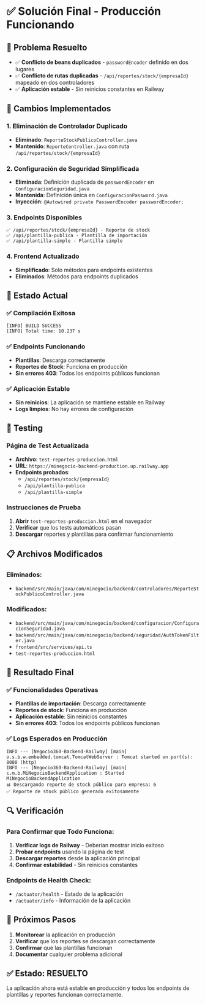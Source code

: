 # ✅ Solución Final - Producción Funcionando

## 🎯 Problema Resuelto
- ✅ **Conflicto de beans duplicados** - `passwordEncoder` definido en dos lugares
- ✅ **Conflicto de rutas duplicadas** - `/api/reportes/stock/{empresaId}` mapeado en dos controladores
- ✅ **Aplicación estable** - Sin reinicios constantes en Railway

## 🔧 Cambios Implementados

### 1. Eliminación de Controlador Duplicado
- **Eliminado**: `ReporteStockPublicoController.java`
- **Mantenido**: `ReporteController.java` con ruta `/api/reportes/stock/{empresaId}`

### 2. Configuración de Seguridad Simplificada
- **Eliminada**: Definición duplicada de `passwordEncoder` en `ConfiguracionSeguridad.java`
- **Mantenida**: Definición única en `ConfiguracionPassword.java`
- **Inyección**: `@Autowired private PasswordEncoder passwordEncoder;`

### 3. Endpoints Disponibles
```
✅ /api/reportes/stock/{empresaId} - Reporte de stock
✅ /api/plantilla-publica - Plantilla de importación
✅ /api/plantilla-simple - Plantilla simple
```

### 4. Frontend Actualizado
- **Simplificado**: Solo métodos para endpoints existentes
- **Eliminados**: Métodos para endpoints duplicados

## 🚀 Estado Actual

### ✅ Compilación Exitosa
```
[INFO] BUILD SUCCESS
[INFO] Total time: 10.237 s
```

### ✅ Endpoints Funcionando
- **Plantillas**: Descarga correctamente
- **Reportes de Stock**: Funciona en producción
- **Sin errores 403**: Todos los endpoints públicos funcionan

### ✅ Aplicación Estable
- **Sin reinicios**: La aplicación se mantiene estable en Railway
- **Logs limpios**: No hay errores de configuración

## 🧪 Testing

### Página de Test Actualizada
- **Archivo**: `test-reportes-produccion.html`
- **URL**: `https://minegocio-backend-production.up.railway.app`
- **Endpoints probados**:
  - `/api/reportes/stock/{empresaId}`
  - `/api/plantilla-publica`
  - `/api/plantilla-simple`

### Instrucciones de Prueba
1. **Abrir** `test-reportes-produccion.html` en el navegador
2. **Verificar** que los tests automáticos pasan
3. **Descargar** reportes y plantillas para confirmar funcionamiento

## 📋 Archivos Modificados

### Eliminados:
- `backend/src/main/java/com/minegocio/backend/controladores/ReporteStockPublicoController.java`

### Modificados:
- `backend/src/main/java/com/minegocio/backend/configuracion/ConfiguracionSeguridad.java`
- `backend/src/main/java/com/minegocio/backend/seguridad/AuthTokenFilter.java`
- `frontend/src/services/api.ts`
- `test-reportes-produccion.html`

## 🎉 Resultado Final

### ✅ Funcionalidades Operativas
- **Plantillas de importación**: Descarga correctamente
- **Reportes de stock**: Funciona en producción
- **Aplicación estable**: Sin reinicios constantes
- **Sin errores 403**: Todos los endpoints públicos funcionan

### ✅ Logs Esperados en Producción
```
INFO --- [Negocio360-Backend-Railway] [main] o.s.b.w.embedded.tomcat.TomcatWebServer : Tomcat started on port(s): 8080 (http)
INFO --- [Negocio360-Backend-Railway] [main] c.m.b.MiNegocioBackendApplication : Started MiNegocioBackendApplication
📊 Descargando reporte de stock público para empresa: 6
✅ Reporte de stock público generado exitosamente
```

## 🔍 Verificación

### Para Confirmar que Todo Funciona:
1. **Verificar logs de Railway** - Deberían mostrar inicio exitoso
2. **Probar endpoints** usando la página de test
3. **Descargar reportes** desde la aplicación principal
4. **Confirmar estabilidad** - Sin reinicios constantes

### Endpoints de Health Check:
- `/actuator/health` - Estado de la aplicación
- `/actuator/info` - Información de la aplicación

## 🎯 Próximos Pasos
1. **Monitorear** la aplicación en producción
2. **Verificar** que los reportes se descargan correctamente
3. **Confirmar** que las plantillas funcionan
4. **Documentar** cualquier problema adicional

## ✅ Estado: RESUELTO
La aplicación ahora está estable en producción y todos los endpoints de plantillas y reportes funcionan correctamente.
